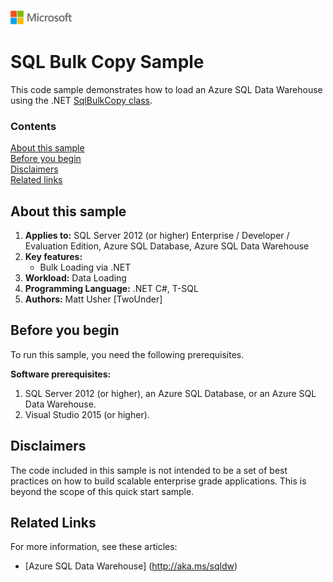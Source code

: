 ![](./media/solutions-microsoft-logo-small.png)
# SQL Bulk Copy Sample
This code sample demonstrates how to load an Azure SQL Data Warehouse using the .NET [SqlBulkCopy class](https://msdn.microsoft.com/library/system.data.sqlclient.sqlbulkcopy.aspx).

### Contents

[About this sample](#about-this-sample)<br/>
[Before you begin](#before-you-begin)<br/>
[Disclaimers](#disclaimers)<br/>
[Related links](#related-links)<br/>

<a name=about-this-sample></a>

## About this sample

1. **Applies to:** SQL Server 2012 (or higher) Enterprise / Developer / Evaluation Edition, Azure SQL Database, Azure SQL Data Warehouse
2. **Key features:**
	- Bulk Loading via .NET
3. **Workload:** Data Loading
4. **Programming Language:** .NET C#, T-SQL
5. **Authors:** Matt Usher [TwoUnder]

<a name=before-you-begin></a>

## Before you begin

To run this sample, you need the following prerequisites.

**Software prerequisites:**

1. SQL Server 2012 (or higher), an Azure SQL Database, or an Azure SQL Data Warehouse.
2. Visual Studio 2015 (or higher).

<a name=disclaimers></a>

## Disclaimers
The code included in this sample is not intended to be a set of best practices on how to build scalable enterprise grade applications. This is beyond the scope of this quick start sample.

<a name=related-links></a>

## Related Links
<!-- Links to more articles. Remember to delete "en-us" from the link path. -->

For more information, see these articles:
- [Azure SQL Data Warehouse] (http://aka.ms/sqldw)
